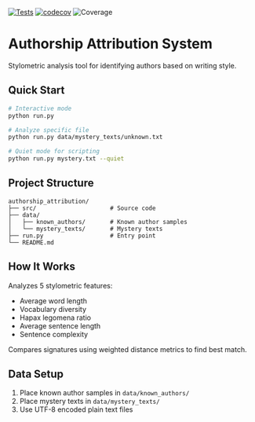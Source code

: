 [![Tests](https://github.com/tienpdinh/cisc691/workflows/Tests%20and%20Coverage/badge.svg)](https://github.com/tienpdinh/cisc691/actions)
[![codecov](https://codecov.io/gh/tienpdinh/cisc691/branch/main/graph/badge.svg)](https://codecov.io/gh/tienpdinh/cisc691)
![Coverage](https://img.shields.io/badge/coverage-82%25-yellowgreen)

# Authorship Attribution System

Stylometric analysis tool for identifying authors based on writing style.

## Quick Start

```bash
# Interactive mode
python run.py

# Analyze specific file
python run.py data/mystery_texts/unknown.txt

# Quiet mode for scripting
python run.py mystery.txt --quiet
```

## Project Structure

```
authorship_attribution/
├── src/                     # Source code
├── data/
│   ├── known_authors/       # Known author samples
│   └── mystery_texts/       # Mystery texts
├── run.py                   # Entry point
└── README.md
```

## How It Works

Analyzes 5 stylometric features:
- Average word length
- Vocabulary diversity  
- Hapax legomena ratio
- Average sentence length
- Sentence complexity

Compares signatures using weighted distance metrics to find best match.

## Data Setup

1. Place known author samples in `data/known_authors/`
2. Place mystery texts in `data/mystery_texts/`
3. Use UTF-8 encoded plain text files